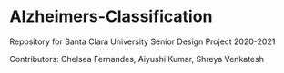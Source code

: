 # Alzheimers-Classification

Repository for Santa Clara University Senior Design Project 2020-2021

Contributors: Chelsea Fernandes, Aiyushi Kumar, Shreya Venkatesh
